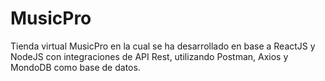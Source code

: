 # MusicPro
Tienda virtual MusicPro en la cual se ha desarrollado en base a ReactJS y NodeJS con integraciones de API Rest, utilizando Postman, Axios y MondoDB como base de datos.
